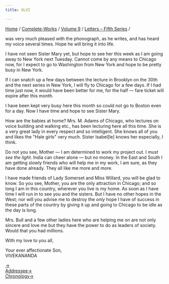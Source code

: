 ```yaml
---
title: XLVI

---
```



[Home](../../../index.htm) / [Complete-Works](../../complete_works.htm)
/ [Volume 9](../volume_9_contents.htm) / [Letters – Fifth
Series](letters_fifth_series_contents.htm) /

 was very much pleased with
the phonograph, as he writes, and has heard my voice several times. Hope
he will bring it into life.

I have not seen Sister Mary yet, but hope to see her this week as I am
going away to New York next Tuesday. Cannot come by any means to Chicago
now, for I expect to go to Washington from New York and hope to be
pretty busy in New York.

If I can snatch up a few days between the lecture in Brooklyn on the
30th and the next series in New York, I will fly to Chicago for a few
days. If I had time just now, it would have been better for me, for the
half — fare ticket will expire after this month.

I have been kept very busy here this month so could not go to Boston
even for a day. Now I have time and hope to see Sister Mary.

How are the babies at home? Mrs. M. Adams of Chicago, who lectures on
voice building and walking etc., has been lecturing here all this time.
She is a very great lady in every respect and so intelligent. She knows
all of you and likes the "Hale girls" very much. Sister Isabel\[le\]
knows her especially, I think.

Do not you see, Mother — I am determined to work my project out. I *must
see the light*. India can cheer alone — but no money. In the East and
South I am getting slowly friends who will help me in my work, I am
sure, as they have done already. They all like me more and more.

I have made friends of Lady Somerset and Miss Willard, you will be glad
to know. So you see, Mother, you are the only attraction in Chicago; and
so long I am in this country, wherever you live is my home. As soon as I
have time I will run in to see you and the sisters. But I have no other
hopes in the West; nor will you advise me to destroy the *only* hope I
have of success in these parts of the country by giving it up and going
to Chicago to be idle as the day is long.

Mrs. Bull and a few other ladies here who are helping me on are not only
sincere and love me but they have the power to do as leaders of society.
Would that you had millions.

With my love to you all,

Your ever affectionate Son,  
VIVEKANANDA

[→](047_miss_thursby.htm)  
[Addressee→](049_mother.htm)  
[Chronology→](../../volume_5/epistles_first_series/024_blessed_and_beloved.htm)


